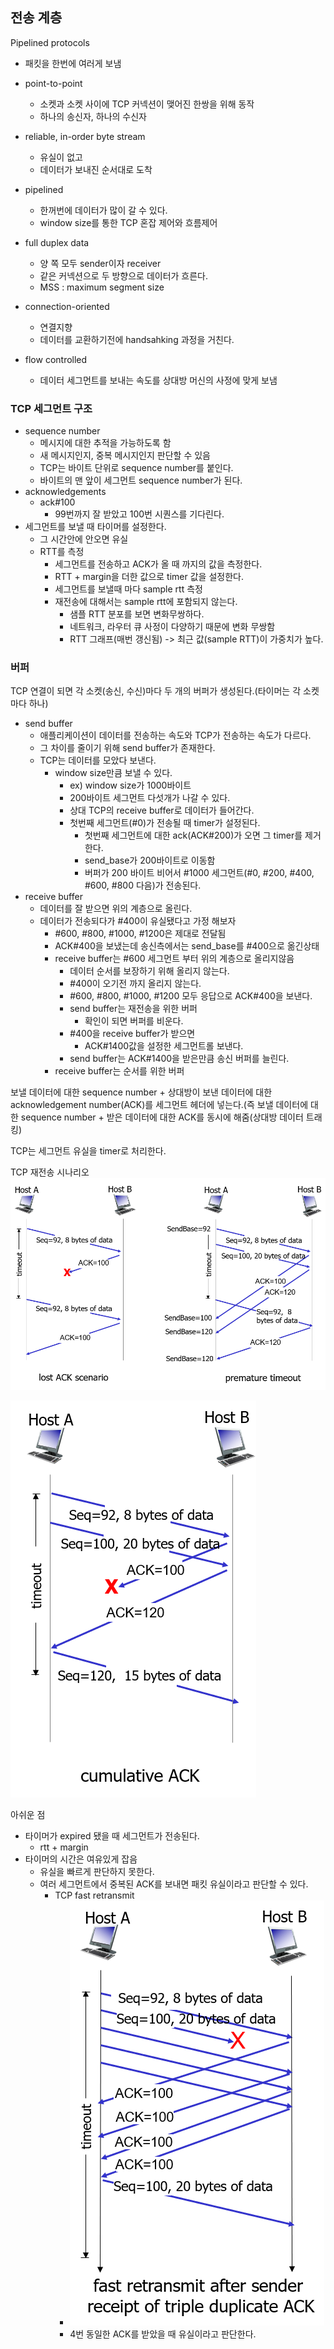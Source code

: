 ## 전송 계층

Pipelined protocols
- 패킷을 한번에 여러게 보냄

- point-to-point
    - 소켓과 소켓 사이에 TCP 커넥션이 맺어진 한쌍을 위해 동작
    - 하나의 송신자, 하나의 수신자
- reliable, in-order byte stream
    - 유실이 없고
    - 데이터가 보내진 순서대로 도착
- pipelined
    - 한꺼번에 데이터가 많이 갈 수 있다.
    - window size를 통한 TCP 혼잡 제어와 흐름제어
- full duplex data
    - 양 쪽 모두 sender이자 receiver
    - 같은 커넥션으로 두 방향으로 데이터가 흐른다.
    - MSS : maximum segment size
- connection-oriented
    - 연결지향
    - 데이터를 교환하기전에 handsahking 과정을 거친다.
- flow controlled
    - 데이터 세그먼트를 보내는 속도를 상대방 머신의 사정에 맞게 보냄

### TCP 세그먼트 구조
- sequence number
    - 메시지에 대한 추적을 가능하도록 함
    - 새 메시지인지, 중복 메시지인지 판단할 수 있음
    - TCP는 바이트 단위로 sequence number를 붙인다.
    - 바이트의 맨 앞이 세그먼트 sequence number가 된다.
- acknowledgements
    - ack#100
        - 99번까지 잘 받았고 100번 시퀀스를 기다린다.
- 세그먼트를 보낼 때 타이머를 설정한다.
    - 그 시간안에 안오면 유실
    - RTT를 측정
        - 세그먼트를 전송하고 ACK가 올 때 까지의 값을 측정한다.
        - RTT + margin을 더한 값으로 timer 값을 설정한다.
        - 세그먼트를 보낼때 마다 sample rtt 측정
        - 재전송에 대해서는 sample rtt에 포함되지 않는다.
            - 샘플 RTT 분포를 보면 변화무쌍하다.
            - 네트워크, 라우터 큐 사정이 다양하기 때문에 변화 무쌍함
            - RTT 그래프(매번 갱신됨) -> 최근 값(sample RTT)이 가중치가 높다.

### 버퍼 
TCP 연결이 되면 각 소켓(송신, 수신)마다 두 개의 버퍼가 생성된다.(타이머는 각 소켓마다 하나)
- send buffer
    - 애플리케이션이 데이터를 전송하는 속도와 TCP가 전송하는 속도가 다르다.
    - 그 차이를 줄이기 위해 send buffer가 존재한다.
    - TCP는 데이터를 모았다 보낸다.
        - window size만큼 보낼 수 있다.
            - ex) window size가 1000바이트
            - 200바이트 세그먼트 다섯개가 나갈 수 있다.
            - 상대 TCP의 receive buffer로 데이터가 들어간다.
            - 첫번째 세그먼트(#0)가 전송될 때 timer가 설정된다.
                - 첫번째 세그먼트에 대한 ack(ACK#200)가 오면 그 timer를 제거한다.
                - send_base가 200바이트로 이동함
                - 버퍼가 200 바이트 비어서 #1000 세그먼트(#0, #200, #400, #600, #800 다음)가 전송된다.
- receive buffer
    - 데이터를 잘 받으면 위의 계층으로 올린다.
    - 데이터가 전송되다가 #400이 유실됐다고 가정 해보자
        - #600, #800, #1000, #1200은 제대로 전달됨
        - ACK#400을 보냈는데 송신측에서는 send_base를 #400으로 옮긴상태
        - receive buffer는 #600 세그먼트 부터 위의 계층으로 올리지않음
            - 데이터 순서를 보장하기 위해 올리지 않는다.
            - #400이 오기전 까지 올리지 않는다.
            - #600, #800, #1000, #1200 모두 응답으로 ACK#400을 보낸다.
            - send buffer는 재전송을 위한 버퍼
                - 확인이 되면 버퍼를 비운다.
            - #400을 receive buffer가 받으면
                - ACK#1400값을 설정한 세그먼트롤 보낸다.
            - send buffer는 ACK#1400을 받은만큼 송신 버퍼를 늘린다.
        - receive buffer는 순서를 위한 버퍼

보낼 데이터에 대한 sequence number + 상대방이 보낸 데이터에 대한 acknowledgement number(ACK)를 세그먼트 헤더에 넣는다.(즉 보낼 데이터에 대한 sequence number + 받은 데이터에 대한 ACK를 동시에 해줌(상대방 데이터 트래킹)

TCP는 세그먼트 유실을 timer로 처리한다.

TCP 재전송 시나리오
![3-1](./pic/3-1.PNG)

![3-2](./pic/3-2.PNG)

아쉬운 점 
- 타이머가 expired 됐을 때 세그먼트가 전송된다.
   - rtt + margin
- 타이머의 시간은 여유있게 잡음
    - 유실을 빠르게 판단하지 못한다.
    - 여러 세그먼트에서 중복된 ACK를 보내면 패킷 유실이라고 판단할 수 있다.
        - TCP fast retransmit
            - ![3-3](./pic/3-3.PNG)
            - 4번 동일한 ACK를 받았을 때 유실이라고 판단한다.